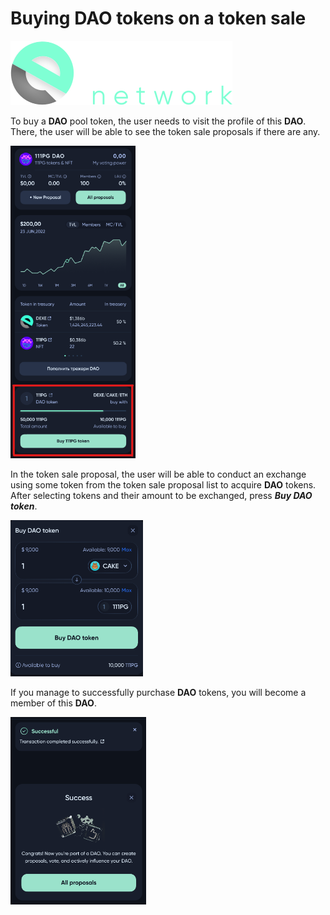# Buying DAO tokens on a token sale

![Logo](../img/logoDeXe.svg)

To buy a **DAO** pool token, the user needs to visit the profile of this **DAO**. There, the user will be able to see the token sale proposals if there are any. 

<img src="../img/userGuideBuyToken/userGuideImg_DAOpage.png" height="500" />

In the token sale proposal, the user will be able to conduct an exchange using some token from the token sale proposal list to acquire **DAO** tokens. After selecting tokens and their amount to be exchanged, press ***Buy DAO token***.

<img src="../img/userGuideBuyToken/userGuideImg_BuyPage.png" height="250" />

If you manage to successfully purchase **DAO** tokens, you will become a member of this **DAO**.

<img src="../img/userGuideBuyToken/userGuideImg_Success.png" height="300" />
